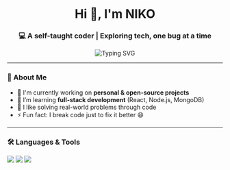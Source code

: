 <h1 align="center">Hi 👋, I'm NIKO</h1>
<h3 align="center">💻 A self-taught coder | Exploring tech, one bug at a time</h3>

<p align="center">
  <img src="https://readme-typing-svg.demolab.com?font=Fira+Code&duration=3000&pause=1000&center=true&width=440&lines=Welcome+to+my+GitHub!;I+code+cool+stuff+%F0%9F%92%BB;Always+learning+new+things+%F0%9F%94%A5" alt="Typing SVG" />
</p>

---

### 🧠 About Me
- 🔭 I'm currently working on **personal & open-source projects**
- 🌱 I’m learning **full-stack development** (React, Node.js, MongoDB)
- 🧩 I like solving real-world problems through code
- ⚡ Fun fact: I break code just to fix it better 😄

---

### 🛠️ Languages & Tools
<p align="left">
  <img src="https://img.shields.io/badge/Code-JavaScript-yellow?style=for-the-badge&logo=javascript&logoColor=black" />
  <img src="https://img.shields.io/badge/Python-3670A0?style=for-the-badge&logo=python&logoColor=white" />
  <img src="https://img.shields.io/badge/Node.js-339933?style=for-the-badge&logo=nodedotjs&logoColor=white" />
  <im
